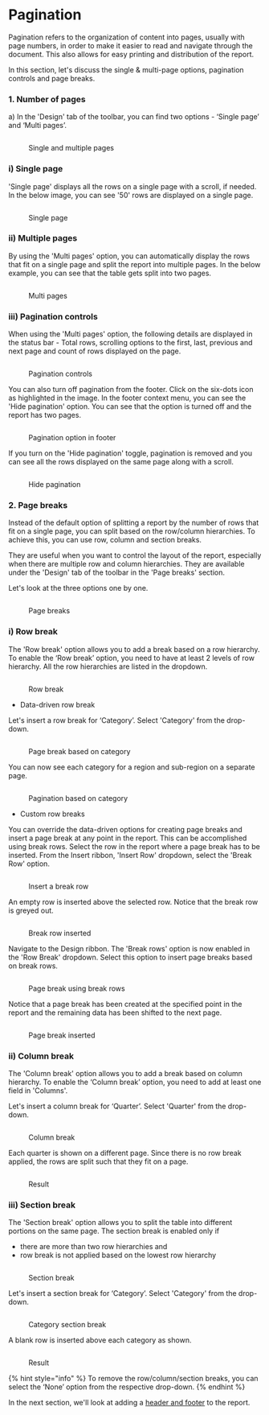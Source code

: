 # Pagination

Pagination refers to the organization of content into pages, usually with page numbers, in order to make it easier to read and navigate through the document. This also allows for easy printing and distribution of the report.

In this section, let's discuss the single & multi-page options, pagination controls and page breaks.

### 1. Number of pages

a) In the 'Design' tab of the toolbar, you can find two options - ‘Single page’ and ‘Multi pages’.

<figure><img src="../../.gitbook/assets/Display (1) (1).png" alt=""><figcaption><p>Single and multiple pages</p></figcaption></figure>

### i) Single page

'Single page' displays all the rows on a single page with a scroll, if needed. In the below image, you can see '50' rows are displayed on a single page.

<figure><img src="../../.gitbook/assets/Sig.png" alt=""><figcaption><p>Single page</p></figcaption></figure>

### ii) Multiple pages

By using the 'Multi pages' option, you can automatically display the rows that fit on a single page and split the report into multiple pages. In the below example, you can see that the table gets split into two pages.

<figure><img src="../../.gitbook/assets/Multiple.png" alt=""><figcaption><p>Multi pages</p></figcaption></figure>

### **iii) Pagination controls**

When using the 'Multi pages' option, the following details are displayed in the status bar - Total rows, scrolling options to the first, last, previous and next page and count of rows displayed on the page.&#x20;

<figure><img src="../../.gitbook/assets/Pg details.png" alt=""><figcaption><p>Pagination controls</p></figcaption></figure>

You can also turn off pagination from the footer. Click on the six-dots icon as highlighted in the image. In the footer context menu, you can see the 'Hide pagination' option. You can see that the option is turned off and the report has two pages.&#x20;

<figure><img src="../../.gitbook/assets/Pagination.png" alt=""><figcaption><p>Pagination option in footer</p></figcaption></figure>

If you turn on the 'Hide pagination' toggle, pagination is removed and you can see all the rows displayed on the same page along with a scroll.

<figure><img src="../../.gitbook/assets/hide pg.png" alt=""><figcaption><p>Hide pagination</p></figcaption></figure>

### 2. Page breaks

Instead of the default option of splitting a report by the number of rows that fit on a single page, you can split based on the row/column hierarchies. To achieve this, you can use row, column and section breaks.

They are useful when you want to control the layout of the report, especially when there are multiple row and column hierarchies. They are available under the 'Design' tab of the toolbar in the 'Page breaks' section.&#x20;

Let's look at the three options one by one.

<figure><img src="../../.gitbook/assets/Page break.png" alt=""><figcaption><p>Page breaks</p></figcaption></figure>

### i) Row break

The 'Row break' option allows you to add a break based on a row hierarchy. To enable the ‘Row break’ option, you need to have at least 2 levels of row hierarchy. All the row hierarchies are listed in the dropdown.&#x20;

<figure><img src="../../.gitbook/assets/image (115).png" alt=""><figcaption><p>Row break</p></figcaption></figure>

* Data-driven row break

Let's insert a row break for ‘Category’. Select 'Category' from the drop-down.

<figure><img src="../../.gitbook/assets/image (116).png" alt=""><figcaption><p>Page break based on category</p></figcaption></figure>

You can now see each category for a region and sub-region on a separate page.

<figure><img src="../../.gitbook/assets/image (117).png" alt=""><figcaption><p>Pagination based on category</p></figcaption></figure>

* Custom row breaks

You can override the data-driven options for creating page breaks and insert a page break at any point in the report. This can be accomplished using break rows. Select the row in the report where a page break has to be inserted. From the Insert ribbon, 'Insert Row' dropdown, select the 'Break Row' option.

<figure><img src="../../.gitbook/assets/image (118).png" alt=""><figcaption><p>Insert a break row</p></figcaption></figure>

An empty row is inserted above the selected row. Notice that the break row is greyed out.

<figure><img src="../../.gitbook/assets/image (120).png" alt=""><figcaption><p>Break row inserted</p></figcaption></figure>

Navigate to the Design ribbon. The 'Break rows' option is now enabled in the 'Row Break' dropdown. Select this option to insert page breaks based on break rows.

<figure><img src="../../.gitbook/assets/image (122).png" alt=""><figcaption><p>Page break using break rows</p></figcaption></figure>

Notice that a page break has been created at the specified point in the report and the remaining data has been shifted to the next page.

<figure><img src="../../.gitbook/assets/image (123).png" alt=""><figcaption><p>Page break inserted</p></figcaption></figure>

### ii) Column break

The 'Column break' option allows you to add a break based on column hierarchy. To enable the ‘Column break’ option, you need to add at least one field in 'Columns'.&#x20;

Let's insert a column break for ‘Quarter’. Select 'Quarter' from the drop-down.

<figure><img src="../../.gitbook/assets/Column break.png" alt=""><figcaption><p>Column break</p></figcaption></figure>

Each quarter is shown on a different page. Since there is no row break applied, the rows are split such that they fit on a page.

<figure><img src="../../.gitbook/assets/Quarter break.png" alt=""><figcaption><p>Result</p></figcaption></figure>

### iii) Section break

The 'Section break' option allows you to split the table into different portions on the same page. The section break is enabled only if&#x20;

* there are more than two row hierarchies and&#x20;
* row break is not applied based on the lowest row hierarchy

<figure><img src="../../.gitbook/assets/Sect.png" alt=""><figcaption><p>Section break</p></figcaption></figure>

Let's insert a section break for ‘Category’. Select 'Category' from the drop-down.

<figure><img src="../../.gitbook/assets/Section break.png" alt=""><figcaption><p>Category section break</p></figcaption></figure>

A blank row is inserted above each category as shown.

<figure><img src="../../.gitbook/assets/Space.png" alt=""><figcaption><p>Result</p></figcaption></figure>

{% hint style="info" %}
To remove the row/column/section breaks, you can select the ‘None’ option from the respective drop-down.
{% endhint %}

In the next section, we'll look at adding a [header and footer](header-and-footer.md) to the report.
